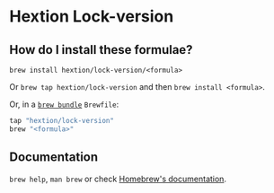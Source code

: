 # Hextion Lock-version

## How do I install these formulae?

`brew install hextion/lock-version/<formula>`

Or `brew tap hextion/lock-version` and then `brew install <formula>`.

Or, in a [`brew bundle`](https://github.com/Homebrew/homebrew-bundle) `Brewfile`:

```ruby
tap "hextion/lock-version"
brew "<formula>"
```

## Documentation

`brew help`, `man brew` or check [Homebrew's documentation](https://docs.brew.sh).
